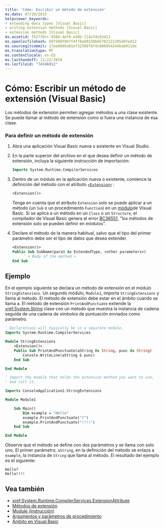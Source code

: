 ```yaml
---
title: 'Cómo: Escribir un método de extensión'
ms.date: 07/20/2015
helpviewer_keywords:
- extending data types [Visual Basic]
- writing extension methods [Visual Basic]
- extension methods [Visual Basic]
ms.assetid: fb2739cc-958d-4ef4-a38b-214a74c93413
ms.openlocfilehash: 697508f86ff4ff0a89150b65782121395d0fed12
ms.sourcegitcommit: 17ee6605e01ef32506f8fdc686954244ba6911de
ms.translationtype: MT
ms.contentlocale: es-ES
ms.lasthandoff: 11/22/2019
ms.locfileid: "74346012"
---
```

# <a name="how-to-write-an-extension-method-visual-basic"></a>Cómo: Escribir un método de extensión (Visual Basic)

Los métodos de extensión permiten agregar métodos a una clase existente. Se puede llamar al método de extensión como si fuera una instancia de esa clase.

### <a name="to-define-an-extension-method"></a>Para definir un método de extensión

1. Abra una aplicación Visual Basic nueva o existente en Visual Studio.

2. En la parte superior del archivo en el que desea definir un método de extensión, incluya la siguiente instrucción de importación:

    ```vb
    Imports System.Runtime.CompilerServices
    ```

3. Dentro de un módulo en la aplicación nueva o existente, comience la definición del método con el atributo [`<Extension>`](xref:System.Runtime.CompilerServices.ExtensionAttribute) :

    ```vb
    <Extension()>
    ```

    Tenga en cuenta que el atributo `Extension` solo se puede aplicar a un método (un `Sub` o un procedimiento `Function`) en un [módulo](../../../language-reference/statements/module-statement.md)de Visual Basic. Si se aplica a un método en un `Class` o un `Structure`, el compilador de Visual Basic genera el error [BC36551](../../../misc/bc36551.md), "los métodos de extensión solo se pueden definir en módulos".

4. Declare el método de la manera habitual, salvo que el tipo del primer parámetro debe ser el tipo de datos que desea extender.

    ```vb
    <Extension()>
    Public Sub SubName(para1 As ExtendedType, <other parameters>)
         ' < Body of the method >
    End Sub
    ```

## <a name="example"></a>Ejemplo

En el ejemplo siguiente se declara un método de extensión en el módulo `StringExtensions`. Un segundo módulo, `Module1`, importa `StringExtensions` y llama al método. El método de extensión debe estar en el ámbito cuando se llama a. El método de extensión `PrintAndPunctuate` extiende la <xref:System.String> clase con un método que muestra la instancia de cadena seguida de una cadena de símbolos de puntuación enviados como parámetro.

```vb
' Declarations will typically be in a separate module.
Imports System.Runtime.CompilerServices

Module StringExtensions
    <Extension()>
    Public Sub PrintAndPunctuate(aString As String, punc As String)
        Console.WriteLine(aString & punc)
    End Sub

End Module
```

```vb
' Import the module that holds the extension method you want to use,
' and call it.

Imports ConsoleApplication2.StringExtensions

Module Module1

    Sub Main()
        Dim example = "Hello"
        example.PrintAndPunctuate("?")
        example.PrintAndPunctuate("!!!!")
    End Sub

End Module
```

Observe que el método se define con dos parámetros y se llama con solo uno. El primer parámetro, `aString`, en la definición del método se enlaza a `example`, la instancia de `String` que llama al método. El resultado del ejemplo es el siguiente:

```console
Hello?
Hello!!!!
```

## <a name="see-also"></a>Vea también

- <xref:System.Runtime.CompilerServices.ExtensionAttribute>
- [Métodos de extensión](extension-methods.md)
- [Module (instrucción)](../../../language-reference/statements/module-statement.md)
- [Argumentos y parámetros de procedimiento](procedure-parameters-and-arguments.md)
- [Ámbito en Visual Basic](../declared-elements/scope.md)
